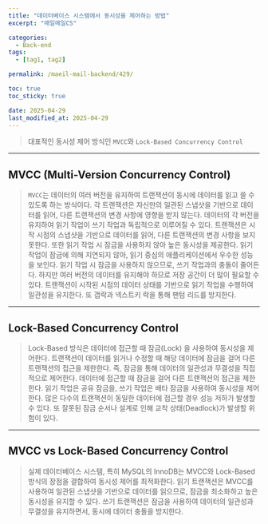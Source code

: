 ```yaml
---
title: "데이터베이스 시스템에서 동시성을 제어하는 방법"
excerpt: "매일메일CS"

categories:
  - Back-end
tags:
  - [tag1, tag2]

permalink: /maeil-mail-backend/429/

toc: true
toc_sticky: true

date: 2025-04-29
last_modified_at: 2025-04-29
---
```


> 대표적인 동시성 제어 방식인 `MVCC`와 `Lock-Based Concurrency Control`

***

## MVCC (Multi-Version Concurrency Control)

> `MVCC`는 데이터의 여러 버전을 유지하여 트랜잭션이 동시에 데이터를 읽고 쓸 수 있도록 하는 방식이다.
> 각 트랜잭션은 자신만의 일관된 스냅샷을 기반으로 데이터를 읽어, 다른 트랜잭션의 변경 사항에 영향을 받지 않는다.
> 데이터의 각 버전을 유지하여 읽기 작업이 쓰기 작업과 독립적으로 이루어질 수 있다.
> 트랜잭션은 시작 시점의 스냅샷을 기반으로 데이터를 읽어, 다른 트랜잭션의 변경 사항을 보지 못한다.
> 또한 읽기 작업 시 잠금을 사용하지 않아 높은 동시성을 제공한다.
> 읽기 작업이 잠금에 의해 지연되지 않아, 읽기 중심의 애플리케이션에서 우수한 성능을 보인다.
> 읽기 작업 시 잠금을 사용하지 않으므로, 쓰기 작업과의 충돌이 줄어든다. 
> 하지만 여러 버전의 데이터를 유지해야 하므로 저장 공간이 더 많이 필요할 수 있다.
> 트랜잭션이 시작된 시점의 데이터 상태를 기반으로 읽기 작업을 수행하여 일관성을 유지한다.
> 또 갭락과 넥스트키 락을 통해 팬텀 리드를 방지한다.

***

## Lock-Based Concurrency Control

> Lock-Based 방식은 데이터에 접근할 때 잠금(Lock) 을 사용하여 동시성을 제어한다.
> 트랜잭션이 데이터를 읽거나 수정할 때 해당 데이터에 잠금을 걸어 다른 트랜잭션의 접근을 제한한다.
> 즉, 잠금을 통해 데이터의 일관성과 무결성을 직접적으로 제어한다.
> 데이터에 접근할 때 잠금을 걸어 다른 트랜잭션의 접근을 제한한다.
> 읽기 작업은 공유 잠금을, 쓰기 작업은 배타 잠금을 사용하여 동시성을 제어한다.
> 많은 다수의 트랜잭션이 동일한 데이터에 접근할 경우 성능 저하가 발생할 수 있다.
> 또 잘못된 잠금 순서나 설계로 인해 교착 상태(Deadlock)가 발생할 위험이 있다.

***

## MVCC vs Lock-Based Concurrency Control

> 실제 데이터베이스 시스템, 특히 MySQL의 InnoDB는 MVCC와 Lock-Based 방식의 장점을 결합하여 동시성 제어를 최적화한다.
> 읽기 트랜잭션은 MVCC를 사용하여 일관된 스냅샷을 기반으로 데이터를 읽으므로, 잠금을 최소화하고 높은 동시성을 유지할 수 있다.
> 쓰기 트랜잭션은 잠금을 사용하여 데이터의 일관성과 무결성을 유지하면서, 동시에 데이터 충돌을 방지한다.